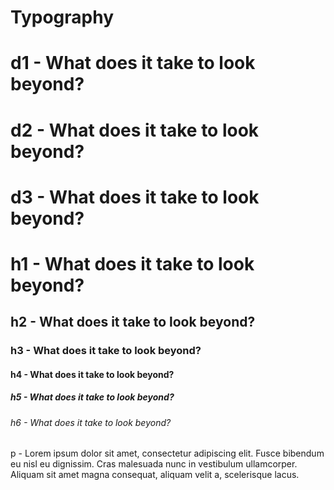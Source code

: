 # Typography


<div class="container typography">

<h1 class="display-1">d1 - What does it take to look beyond?</h1>
<h1 class="display-2">d2 - What does it take to look beyond?</h1>
<h1 class="display-3">d3 - What does it take to look beyond?</h1>
<h1>h1 - What does it take to look beyond?</h1>
<h2>h2 - What does it take to look beyond?</h2>
<h3>h3 - What does it take to look beyond?</h3>
<h4>h4 - What does it take to look beyond?</h4>
<h5>h5 - What does it take to look beyond?</h5>
<h6>h6 - What does it take to look beyond?</h6>
<p>p - Lorem ipsum dolor sit amet, consectetur adipiscing elit. Fusce bibendum eu nisl eu dignissim. Cras malesuada nunc in vestibulum ullamcorper. Aliquam sit amet magna consequat, aliquam velit a, scelerisque lacus.</p>

</div>